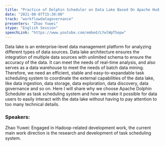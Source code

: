 ```yaml
---
title: "Practice of Dolphin Scheduler on Data Lake Based On Apache Hudi"
date: "2021-08-07T15:30:00" 
track: "workflowdatagovernance"
presenters: "Zhao Yuwei"
stype: "English Session"
speechLink: "https://www.youtube.com/embed/LYwlWpTSepw"
---
```

Data lake is an enterprise-level data management platform for analyzing different types of data sources. Data lake architecture ensures the integration of multiple data sources with unlimited schema to ensure the accuracy of the data. It can meet the needs of real-time analysis, and also serves as a data warehouse to meet the needs of batch data mining.
Therefore, we need an efficient, stable and easy-to-expandable task scheduling system to coordinate the external capabilities of the data lake, like data ingestion, data storage, data exploration, data discovery, data governance and so on.
Here I will share why we choose Apache Dolphin Scheduler as task scheduling system and how we make it possible for data users to easily interact with the data lake without having to pay attention to too many technical details.
 ### Speakers: 
 Zhao Yuwei: Engaged in Hadoop-related development work, the current main work direction is the research and development of task scheduling system.